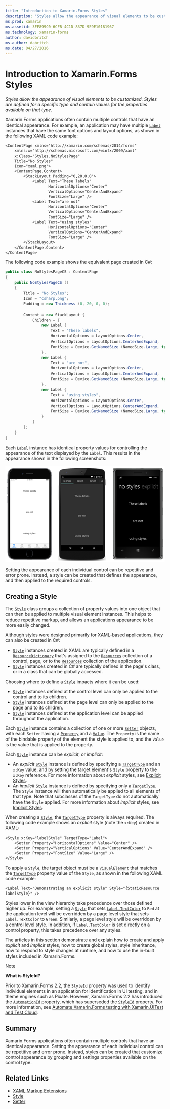 ```yaml
---
title: "Introduction to Xamarin.Forms Styles"
description: "Styles allow the appearance of visual elements to be customized. Styles are defined for a specific type and contain values for the properties available on that type."
ms.prod: xamarin
ms.assetid: 3FF899C0-6CFB-4C1D-837D-9E9E10181967
ms.technology: xamarin-forms
author: davidbritch
ms.author: dabritch
ms.date: 04/27/2016
---
```


# Introduction to Xamarin.Forms Styles

_Styles allow the appearance of visual elements to be customized. Styles are defined for a specific type and contain values for the properties available on that type._

Xamarin.Forms applications often contain multiple controls that have an identical appearance. For example, an application may have multiple [`Label`](https://developer.xamarin.com/api/type/Xamarin.Forms.Label/) instances that have the same font options and layout options, as shown in the following XAML code example:

```xaml
<ContentPage xmlns="http://xamarin.com/schemas/2014/forms"
    xmlns:x="http://schemas.microsoft.com/winfx/2009/xaml"
    x:Class="Styles.NoStylesPage"
    Title="No Styles"
    Icon="xaml.png">
    <ContentPage.Content>
        <StackLayout Padding="0,20,0,0">
            <Label Text="These labels"
                   HorizontalOptions="Center"
                   VerticalOptions="CenterAndExpand"
                   FontSize="Large" />
            <Label Text="are not"
                   HorizontalOptions="Center"
                   VerticalOptions="CenterAndExpand"
                   FontSize="Large" />
            <Label Text="using styles"
                   HorizontalOptions="Center"
                   VerticalOptions="CenterAndExpand"
                   FontSize="Large" />
        </StackLayout>
    </ContentPage.Content>
</ContentPage>
```

The following code example shows the equivalent page created in C#:

```csharp
public class NoStylesPageCS : ContentPage
{
    public NoStylesPageCS ()
    {
        Title = "No Styles";
        Icon = "csharp.png";
        Padding = new Thickness (0, 20, 0, 0);

        Content = new StackLayout {
            Children = {
                new Label {
                    Text = "These labels",
                    HorizontalOptions = LayoutOptions.Center,
                    VerticalOptions = LayoutOptions.CenterAndExpand,
                    FontSize = Device.GetNamedSize (NamedSize.Large, typeof(Label))
                },
                new Label {
                    Text = "are not",
                    HorizontalOptions = LayoutOptions.Center,
                    VerticalOptions = LayoutOptions.CenterAndExpand,
                    FontSize = Device.GetNamedSize (NamedSize.Large, typeof(Label))
                },
                new Label {
                    Text = "using styles",
                    HorizontalOptions = LayoutOptions.Center,
                    VerticalOptions = LayoutOptions.CenterAndExpand,
                    FontSize = Device.GetNamedSize (NamedSize.Large, typeof(Label))
                }
            }
        };
    }
}
```

Each [`Label`](https://developer.xamarin.com/api/type/Xamarin.Forms.Label/) instance has identical property values for controlling the appearance of the text displayed by the `Label`. This results in the appearance shown in the following screenshots:

[![](introduction-images/no-styles.png "Label Appearance without Styles")](introduction-images/no-styles-large.png#lightbox "Label Appearance without Styles")

Setting the appearance of each individual control can be repetitive and error prone. Instead, a style can be created that defines the appearance, and then applied to the required controls.

## Creating a Style

The [`Style`](https://developer.xamarin.com/api/type/Xamarin.Forms.Style/) class groups a collection of property values into one object that can then be applied to multiple visual element instances. This helps to reduce repetitive markup, and allows an applications appearance to be more easily changed.

Although styles were designed primarily for XAML-based applications, they can also be created in C#:

- [`Style`](https://developer.xamarin.com/api/type/Xamarin.Forms.Style/) instances created in XAML are typically defined in a [`ResourceDictionary`](https://developer.xamarin.com/api/type/Xamarin.Forms.ResourceDictionary/) that's assigned to the [`Resources`](https://developer.xamarin.com/api/property/Xamarin.Forms.VisualElement.Resources/) collection of a control, page, or to the [`Resources`](https://developer.xamarin.com/api/property/Xamarin.Forms.Application.Resources/) collection of the application.
- [`Style`](https://developer.xamarin.com/api/type/Xamarin.Forms.Style/) instances created in C# are typically defined in the page's class, or in a class that can be globally accessed.

Choosing where to define a [`Style`](https://developer.xamarin.com/api/type/Xamarin.Forms.Style/) impacts where it can be used:

- [`Style`](https://developer.xamarin.com/api/type/Xamarin.Forms.Style/) instances defined at the control level can only be applied to the control and to its children.
- [`Style`](https://developer.xamarin.com/api/type/Xamarin.Forms.Style/) instances defined at the page level can only be applied to the page and to its children.
- [`Style`](https://developer.xamarin.com/api/type/Xamarin.Forms.Style/) instances defined at the application level can be applied throughout the application.

Each [`Style`](https://developer.xamarin.com/api/type/Xamarin.Forms.Style/) instance contains a collection of one or more [`Setter`](https://developer.xamarin.com/api/type/Xamarin.Forms.Setter/) objects, with each `Setter` having a [`Property`](https://developer.xamarin.com/api/property/Xamarin.Forms.Setter.Property/) and a [`Value`](https://developer.xamarin.com/api/property/Xamarin.Forms.Setter.Value/). The `Property` is the name of the bindable property of the element the style is applied to, and the `Value` is the value that is applied to the property.

Each [`Style`](https://developer.xamarin.com/api/type/Xamarin.Forms.Style/) instance can be *explicit*, or *implicit*:

- An *explicit* [`Style`](https://developer.xamarin.com/api/type/Xamarin.Forms.Style/) instance is defined by specifying a [`TargetType`](https://developer.xamarin.com/api/property/Xamarin.Forms.Style.TargetType/) and an `x:Key` value, and by setting the target element's [`Style`](https://developer.xamarin.com/api/property/Xamarin.Forms.VisualElement.Style/) property to the `x:Key` reference. For more information about *explicit* styles, see [Explicit Styles](~/xamarin-forms/user-interface/styles/explicit.md).
- An *implicit* [`Style`](https://developer.xamarin.com/api/type/Xamarin.Forms.Style/) instance is defined by specifying only a [`TargetType`](https://developer.xamarin.com/api/property/Xamarin.Forms.Style.TargetType/). The `Style` instance will then automatically be applied to all elements of that type. Note that subclasses of the `TargetType` do not automatically have the `Style` applied. For more information about *implicit* styles, see [Implicit Styles](~/xamarin-forms/user-interface/styles/implicit.md).

When creating a [`Style`](https://developer.xamarin.com/api/type/Xamarin.Forms.Style/), the [`TargetType`](https://developer.xamarin.com/api/property/Xamarin.Forms.Style.TargetType/) property is always required. The following code example shows an *explicit* style (note the `x:Key`) created in XAML:

```xaml
<Style x:Key="labelStyle" TargetType="Label">
    <Setter Property="HorizontalOptions" Value="Center" />
    <Setter Property="VerticalOptions" Value="CenterAndExpand" />
    <Setter Property="FontSize" Value="Large" />
</Style>
```

To apply a `Style`, the target object must be a [`VisualElement`](https://developer.xamarin.com/api/type/Xamarin.Forms.VisualElement/) that matches the [`TargetType`](https://developer.xamarin.com/api/property/Xamarin.Forms.Style.TargetType/) property value of the `Style`, as shown in the following XAML code example:

```xaml
<Label Text="Demonstrating an explicit style" Style="{StaticResource labelStyle}" />
```

Styles lower in the view hierarchy take precedence over those defined higher up. For example, setting a [`Style`](https://developer.xamarin.com/api/type/Xamarin.Forms.Style/) that sets [`Label.TextColor`](https://developer.xamarin.com/api/property/Xamarin.Forms.Label.TextColor/) to `Red` at the application level will be overridden by a page level style that sets `Label.TextColor` to `Green`. Similarly, a page level style will be overridden by a control level style. In addition, if `Label.TextColor` is set directly on a control property, this takes precedence over any styles.

The articles in this section demonstrate and explain how to create and apply *explicit* and *implicit* styles, how to create global styles, style inheritance, how to respond to style changes at runtime, and how to use the in-built styles included in Xamarin.Forms.

> [!NOTE]
> **What is StyleId?**
>
> Prior to Xamarin.Forms 2.2, the [`StyleId`](https://developer.xamarin.com/api/property/Xamarin.Forms.Element.StyleId/) property was used to identify individual elements in an application for identification in UI testing, and in theme engines such as Pixate. However, Xamarin.Forms 2.2 has introduced the [`AutomationId`](https://developer.xamarin.com/api/property/Xamarin.Forms.Element.AutomationId/) property, which has superseded the [`StyleId`](https://developer.xamarin.com/api/property/Xamarin.Forms.Element.StyleId/) property. For more information, see [Automate Xamarin.Forms testing with Xamarin.UITest and Test Cloud](~/xamarin-forms/deploy-test/uitest-and-test-cloud.md).

## Summary

Xamarin.Forms applications often contain multiple controls that have an identical appearance. Setting the appearance of each individual control can be repetitive and error prone. Instead, styles can be created that customize control appearance by grouping and settings properties available on the control type.


## Related Links

- [XAML Markup Extensions](~/xamarin-forms/xaml/xaml-basics/xaml-markup-extensions.md)
- [Style](https://developer.xamarin.com/api/type/Xamarin.Forms.Style/)
- [Setter](https://developer.xamarin.com/api/type/Xamarin.Forms.Setter/)
